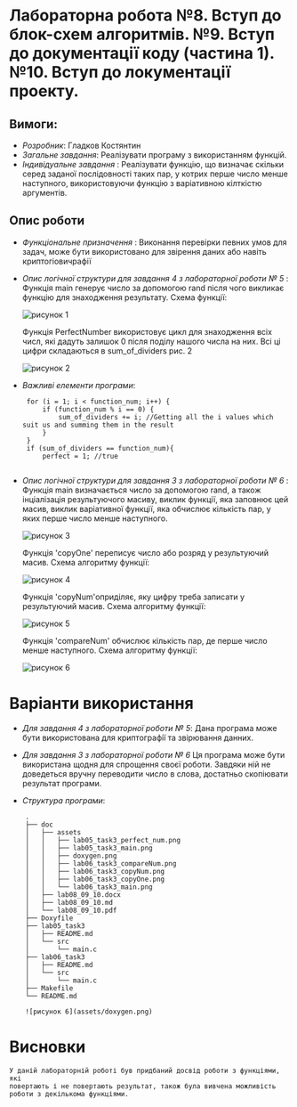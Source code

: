 # Лабораторна робота №8. Вступ до блок-схем алгоритмів. №9. Вступ до документації коду (частина 1). №10. Вступ до локументації проекту.

## Вимоги:
* *Розробник*: Гладков Костянтин
* *Загальне завдання*: Реалізувати програму з використанням функцій.
* *Індивідуальне завдання* : Реалізувати функцію, що визначає скільки серед заданої послідовності таких пар, у котрих перше число менше наступного, використовуючи функцію з варіативною кілткістю аргументів.
## Опис роботи
* *Функціональне призначення* :      Виконання перевірки певних умов для задач, може бути використовано
для звірення даних або навіть криптогiовичрафії

* *Опис логічної структури для завдання 4 з лабораторної роботи № 5* :
	Функція main генерує число за допомогою rand пiсля чого викликає функцію для знаходження результату. Схема функції:
	
	![рисунок 1](assets/lab05_task4_main.png)
	
	Функція PerfectNumber використовує цикл для знаходження всіх числ, які дадуть залишок 0 після поділу нашого числа на них. Всі ці цифри складаються в sum_of_dividers рис. 2
	
	![рисунок 2](assets/lab05_task4_perfect_num.png)
	

* *Важливі елементи програми*:

   ```
	for (i = 1; i < function_num; i++) {
		if (function_num % i == 0) {
			sum_of_dividers += i; //Getting all the i values which suit us and summing them in the result
		}
	}
	if (sum_of_dividers == function_num){
		perfect = 1; //true
	
   ```

* *Опис логічної структури для завдання 3 з лабораторної роботи № 6* :
	Функція main визначається число за допомогoю rand, а також інціалізація результуючого масиву, виклик функції, яка заповнює цей масив, виклик варіативної функції, яка обчислює кількість пар, у яких перше число менше наступного. 
	
	![рисунок 3](assets/lab06_task3_main.png)
	
	Функція 'copyOne' переписує число або розряд у результуючий масив. Схема алгоритму функції:
	
	![рисунок 4](assets/lab06_task3_copyOne.png)
	
	Функція 'copyNum'оприділяє, яку цифру треба записати у результуючий масив. Схема алгоритму функції:
	
	![рисунок 5](assets/lab06_task3_copyNum.png)
	
	Функція 'compareNum' обчислює кількість пар, де перше число менше наступного. Схема алгоритму функції:
	
	![рисунок 6](assets/lab06_task3_compareNum.png)
	
# Варіанти використання
* *Для завдання 4 з лабораторної роботи № 5*:
    Дана програма може бути використована для криптографiї та звiрювання
	данних.
   
	
* *Для завдання 3 з лабораторної роботи № 6*
    Ця програма може бути використана щодня для спрощення своєї роботи.
	Завдяки ній не доведеться вручну переводити число в слова, достатньо скопіювати результат програми.

	
* *Структура програми*:
```	
	.
	├── doc
	│   ├── assets
	│   │   ├── lab05_task3_perfect_num.png
	│   │   ├── lab05_task3_main.png
	│   │   ├── doxygen.png	
	│   │   ├── lab06_task3_compareNum.png
	│   │   ├── lab06_task3_copyNum.png
	│   │   ├── lab06_task3_copyOne.png
	│   │   └── lab06_task3_main.png
	│   ├── lab08_09_10.docx
	│   ├── lab08_09_10.md
	│   └── lab08_09_10.pdf
	├── Doxyfile
	├── lab05_task3
	│   ├── README.md
	│   └── src
	│       └── main.c
	├── lab06_task3
	│   ├── README.md
	│   └── src
	│       └── main.c
	├── Makefile
	└── README.md

	![рисунок 6](assets/doxygen.png)

```
# Висновки
	У даній лабораторній роботі був придбаний досвід роботи з функціями, які
	повертають і не повертають результат, також була вивчена можливість роботи з декількома функціями.








